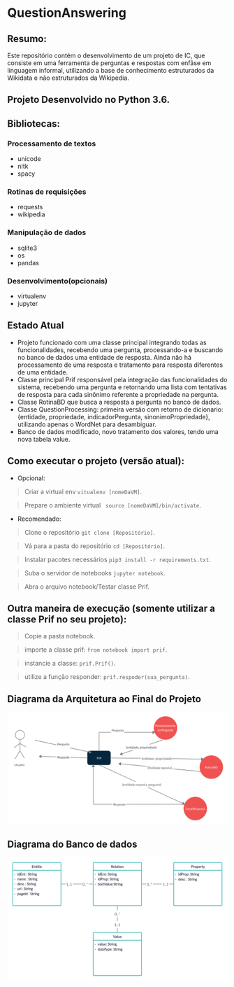# QuestionAnswering

## Resumo:
  Este repositório contém o desenvolvimento de um projeto de IC, que consiste em uma ferramenta de perguntas e respostas com enfâse em linguagem informal, utilizando a base de conhecimento estruturados da Wikidata e não estruturados da Wikipedia.

## Projeto Desenvolvido no Python 3.6.

## Bibliotecas:
### Processamento de textos
- unicode
- nltk
- spacy

### Rotinas de requisições
- requests
- wikipedia
### Manipulação de dados
- sqlite3
- os
- pandas
### Desenvolvimento(opcionais)
- virtualenv
- jupyter

## Estado Atual

- Projeto funcionado com uma classe principal integrando todas as funcionalidades, recebendo uma pergunta, processando-a e buscando no banco de dados uma entidade de resposta. Ainda não há processamento de uma resposta e tratamento para resposta diferentes de uma entidade.
- Classe principal Prif responsável pela integração das funcionalidades do sistema, recebendo uma pergunta e retornando uma lista com tentativas de resposta para cada sinônimo referente a propriedade na pergunta. 
- Classe RotinaBD que busca a resposta a pergunta no banco de dados.
- Classe QuestionProcessing: primeira versão com retorno de dicionario: {entidade, propriedade, indicadorPergunta, sinonimoPropriedade}, utilizando apenas o WordNet para desambiguar.
- Banco de dados modificado, novo tratamento dos valores, tendo uma nova tabela value.

## Como executar o projeto (versão atual):

- Opcional:

> Criar a virtual env ```vitualenv [nomeDaVM]```.

> Prepare o ambiente virtual ``` source [nomeDaVM]/bin/activate```.

- Recomendado:

> Clone o repositório ```git clone [Repositório]```.

> Vá para a pasta do repositório ```cd [Repositório]```.

> Instalar pacotes necessários ```pip3 install -r requirements.txt```.

> Suba o servidor de notebooks ```jupyter notebook```.

> Abra o arquivo notebook/Testar classe Prif.


## Outra maneira de execução (somente utilizar a classe Prif no seu projeto):

> Copie a pasta notebook.

> importe a classe prif: ```from notebook import prif```.

> instancie a classe: ```prif.Prif()```.

> utilize a função responder: ```prif.respoder(sua_pergunta)```.

## Diagrama da Arquitetura ao Final do Projeto 
![Screenshot](ArquiteturaDoProjeto.png)

## Diagrama do Banco de dados
![Screenshot](notebook/database/database.png)

